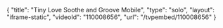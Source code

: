 {
    "title": "Tiny Love Soothe and Groove Mobile",
    "type": "solo",
    "layout": "iframe-static",
    "videoId": "110008656",
    "url": "\/tvpembed\/110008656"
}